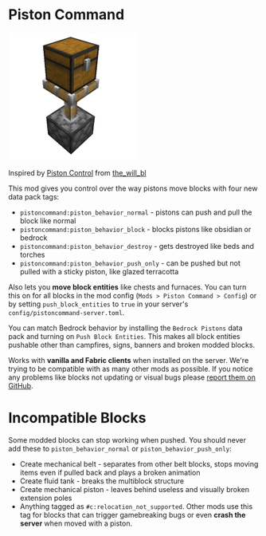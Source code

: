 # Piston Command

![Chest placed on top of an extended piston](./src/main/resources/pistoncommand.png)

Inspired by [Piston Control](https://www.curseforge.com/minecraft/mc-mods/piston-control)
from [the\_will\_bl](https://www.curseforge.com/members/the_will_bl/projects)

This mod gives you control over the way pistons move blocks with four new data pack tags:

* `pistoncommand:piston_behavior_normal` - pistons can push and pull the block like normal
* `pistoncommand:piston_behavior_block` - blocks pistons like obsidian or bedrock
* `pistoncommand:piston_behavior_destroy` - gets destroyed like beds and torches
* `pistoncommand:piston_behavior_push_only` - can be pushed but not pulled with a sticky piston, like glazed terracotta

Also lets you **move block entities** like chests and furnaces. You can turn this on for all blocks in the mod config
(`Mods > Piston Command > Config`) or by setting `push_block_entities` to `true` in your server's
`config/pistoncommand-server.toml`.

You can match Bedrock behavior by installing the `Bedrock Pistons` data pack and turning on `Push Block Entities`. This
makes all block entities pushable other than campfires, signs, banners and broken modded blocks.

Works with **vanilla and Fabric clients** when installed on the server. We're trying to be compatible with as many other
mods as possible. If you notice any problems like blocks not updating or visual bugs
please [report them on GitHub](https://github.com/tancop/PistonCommand/issues).

# Incompatible Blocks

Some modded blocks can stop working when pushed. You should never add these to `piston_behavior_normal` or
`piston_behavior_push_only`:

* Create mechanical belt - separates from other belt blocks, stops moving items even if pulled back and plays a broken
  animation
* Create fluid tank - breaks the multiblock structure
* Create mechanical piston - leaves behind useless and visually broken extension poles
* Anything tagged as `#c:relocation_not_supported`. Other mods use this tag for blocks that can trigger gamebreaking
  bugs or even **crash the server** when moved with a piston.